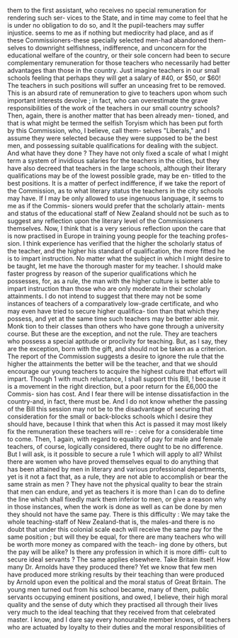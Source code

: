 them to the first assistant, who receives no special remuneration for rendering such ser- vices to the State, and in time may come to feel that he is under no obligation to do so, and It the pupil-teachers may suffer injustice. seems to me as if nothing but mediocrity had place, and as if these Commissioners-these specially selected men-had abandoned them- selves to downright selfishness, indifference, and unconcern for the educational welfare of the country, or their sole concern had been to secure complementary remuneration for those teachers who necessarily had better advantages than those in the country. Just imagine teachers in our small schools feeling that perhaps they will get a salary of #40, or $50, or $60! The teachers in such positions will suffer an unceasing fret to be removed. This is an absurd rate of remuneration to give to teachers upon whom such important interests devolve ; in fact, who can overestimate the grave responsibilities of the work of the teachers in our small country schools? Then, again, there is another matter that has been already men- tioned, and that is what might be termed the selfish Toryism which has been put forth by this Commission, who, I believe, call them- selves "Liberals," and I assume they were selected because they were supposed to be the best men, and possessing suitable qualifications for dealing with the subject. And what have they done ? They have not only fixed a scale of what I might term a system of invidious salaries for the teachers in the cities, but they have also decreed that teachers in the large schools, although their literary qualifications may be of the lowest possible grade, may be en- titled to the best positions. It is a matter of perfect indifference, if we take the report of the Commission, as to what literary status the teachers in the city schools may have. If I may be only allowed to use ingenuous language, it seems to me as if the Commis- sioners would prefer that the scholarly attain- ments and status of the educational staff of New Zealand should not be such as to suggest any reflection upon the literary level of the Commissioners themselves. Now, I think that is a very serious reflection upon the care that is now practised in Europe in training young people for the teaching profes- sion. I think experience has verified that the higher the scholarly status of the teacher, and the higher his standard of qualification, the more fitted he is to impart instruction. No matter what the subject in which I might desire to be taught, let me have the thorough master for my teacher. I should make faster progress by reason of the superior qualifications which he possesses, for, as a rule, the man with the higher culture is better able to impart instruction than those who are only moderate in their scholarly attainments. I do not intend to suggest that there may not be some instances of teachers of a comparatively low-grade certificate, and who may even have tried to secure higher qualifica- tion than that which they possess, and yet at the same time such teachers may be better able mir. Monk tion to their classes than others who have gone through a university course. But these are the exception, and not the rule. They are teachers who possess a special aptitude or proclivity for teaching. But, as I say, they are the exception, born with the gift, and should not be taken as a criterion. The report of the Commission suggests a desire to ignore the rule that the higher the attainments the better will be the teacher, and that we should encourage our young teachers to acquire the highest culture that effort will impart. Though 1 with much reluctance, I shall support this Bill, ! because it is a movement in the right direction, but a poor return for the £6,000 the Commis- sion has cost. And I fear there will be intense dissatisfaction in the country-and, in fact, there must be. And I do not know whether the passing of the Bill this session may not be to the disadvantage of securing that consideration for the small or back-blocks schools which I desire they should have, because I think that when this Act is passed it may most likely fix the remuneration these teachers will re- : ceive for a considerable time to come. Then, 1 again, with regard to equality of pay for male and female teachers, of course, logically considered, there ought to be no difference. But I will ask, is it possible to secure a rule 1 which will apply to all? Whilst there are women who have proved themselves equal to do anything that has been attained by men in literary and various professional departments, yet is it not a fact that, as a rule, they are not able to accomplish or bear the same strain as men ? They have not the physical quality to bear the strain that men can endure, and yet as teachers it is more than I can do to define the line which shall fixedly mark them inferior to men, or give a reason why in those instances, when the work is done as well as can be done by men they should not have the same pay. There is this difficulty : We may take the whole teaching-staff of New Zealand-that is, the males-and there is no doubt that under this colonial scale each will receive the same pay for the same position ; but will they be equal, for there are many teachers who will be worth more money as compared with the teach- ing done by others, but the pay will be alike? Is there any profession in which it is more diffi- cult to secure ideal servants ? The same applies elsewhere. Take Britain itself. How many Dr. Arnolds have they produced there? Yet we know that few men have produced more striking results by their teaching than were produced by Arnold upon even the political and the moral status of Great Britain. The young men turned out from his school became, many of them, public servants occupying eminent positions, and owed, I believe, their high moral quality and the sense of duty which they practised all through their lives very much to the ideal teaching that they received from that celebrated master. I know, and I dare say every honourable member knows, of teachers who are actuated by loyalty to their duties and the moral responsibilities of 